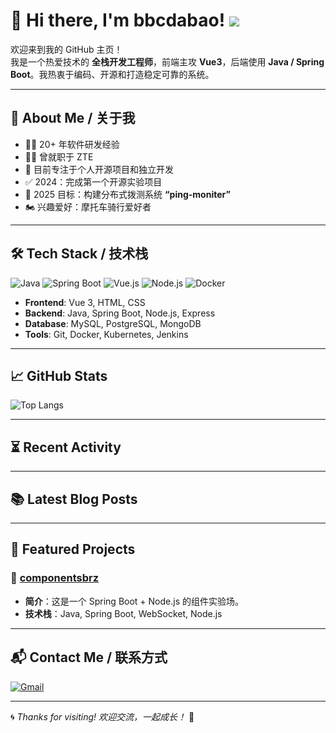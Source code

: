 # 👋 Hi there, I'm bbcdabao! ![](https://komarev.com/ghpvc/?username=bbcdabao&style=flat-square&color=brightgreen)

欢迎来到我的 GitHub 主页！  
我是一个热爱技术的 **全栈开发工程师**，前端主攻 **Vue3**，后端使用 **Java / Spring Boot**。我热衷于编码、开源和打造稳定可靠的系统。

---

## 🚀 About Me / 关于我

- 👨‍💻 20+ 年软件研发经验  
- 🧑‍💻 曾就职于 ZTE  
- 🌱 目前专注于个人开源项目和独立开发  
- ✅ 2024：完成第一个开源实验项目  
- 🎯 2025 目标：构建分布式拨测系统 **“ping-moniter”**  
- 🏍️ 兴趣爱好：摩托车骑行爱好者

---

## 🛠 Tech Stack / 技术栈

![Java](https://img.shields.io/badge/Java-ED8B00?style=flat&logo=java&logoColor=white)
![Spring Boot](https://img.shields.io/badge/Spring_Boot-6DB33F?style=flat&logo=spring-boot&logoColor=white)
![Vue.js](https://img.shields.io/badge/Vue.js-35495E?style=flat&logo=vue.js&logoColor=4FC08D)
![Node.js](https://img.shields.io/badge/Node.js-339933?style=flat&logo=node.js&logoColor=white)
![Docker](https://img.shields.io/badge/Docker-2496ED?style=flat&logo=docker&logoColor=white)

- **Frontend**: Vue 3, HTML, CSS  
- **Backend**: Java, Spring Boot, Node.js, Express  
- **Database**: MySQL, PostgreSQL, MongoDB  
- **Tools**: Git, Docker, Kubernetes, Jenkins  

---

## 📈 GitHub Stats

![Top Langs](https://github-readme-stats.vercel.app/api/top-langs/?username=bbcdabao&layout=compact&theme=radical)

---

## ⏳ Recent Activity

<!--START_SECTION:activity-->
<!--END_SECTION:activity-->

---

## 📚 Latest Blog Posts

<!-- BLOG-POST-LIST:START -->
<!-- BLOG-POST-LIST:END -->

---

## 🌟 Featured Projects

### 🔧 [componentsbrz](https://github.com/bbcdabao/componentsbrz)
- **简介**：这是一个 Spring Boot + Node.js 的组件实验场。
- **技术栈**：Java, Spring Boot, WebSocket, Node.js

<!-- ![componentsbrz preview](./images/componentsbrz-preview.png) -->

---

## 📬 Contact Me / 联系方式

[![Gmail](https://img.shields.io/badge/Email-baobao.minghui@gmail.com-red?logo=gmail&style=flat-square)](mailto:baobao.minghui@gmail.com)

---

🌀 *Thanks for visiting! 欢迎交流，一起成长！* 🚀
